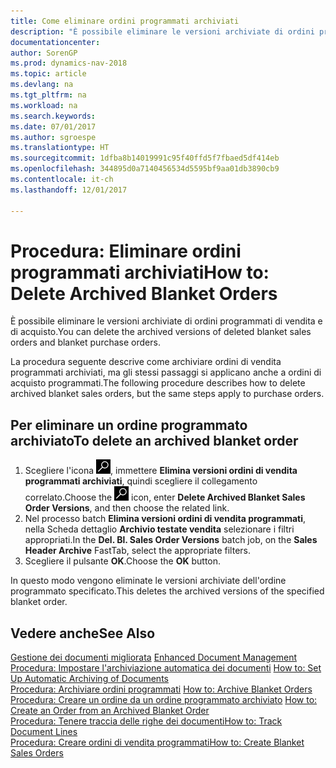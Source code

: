 ```yaml
---
title: Come eliminare ordini programmati archiviati
description: "È possibile eliminare le versioni archiviate di ordini programmati di vendita e di acquisto."
documentationcenter: 
author: SorenGP
ms.prod: dynamics-nav-2018
ms.topic: article
ms.devlang: na
ms.tgt_pltfrm: na
ms.workload: na
ms.search.keywords: 
ms.date: 07/01/2017
ms.author: sgroespe
ms.translationtype: HT
ms.sourcegitcommit: 1dfba8b14019991c95f40ffd5f7fbaed5df414eb
ms.openlocfilehash: 344895d0a7140456534d5595bf9aa01db3890cb9
ms.contentlocale: it-ch
ms.lasthandoff: 12/01/2017

---
```

# <a name="how-to-delete-archived-blanket-orders"></a><span data-ttu-id="bdaeb-103">Procedura: Eliminare ordini programmati archiviati</span><span class="sxs-lookup"><span data-stu-id="bdaeb-103">How to: Delete Archived Blanket Orders</span></span>
<span data-ttu-id="bdaeb-104">È possibile eliminare le versioni archiviate di ordini programmati di vendita e di acquisto.</span><span class="sxs-lookup"><span data-stu-id="bdaeb-104">You can delete the archived versions of deleted blanket sales orders and blanket purchase orders.</span></span>  

<span data-ttu-id="bdaeb-105">La procedura seguente descrive come archiviare ordini di vendita programmati archiviati, ma gli stessi passaggi si applicano anche a ordini di acquisto programmati.</span><span class="sxs-lookup"><span data-stu-id="bdaeb-105">The following procedure describes how to delete archived blanket sales orders, but the same steps apply to purchase orders.</span></span>  

## <a name="to-delete-an-archived-blanket-order"></a><span data-ttu-id="bdaeb-106">Per eliminare un ordine programmato archiviato</span><span class="sxs-lookup"><span data-stu-id="bdaeb-106">To delete an archived blanket order</span></span>  

1.  <span data-ttu-id="bdaeb-107">Scegliere l'icona ![Cerca pagina o report](../../media/ui-search/search_small.png "icona Cerca pagina o report"), immettere **Elimina versioni ordini di vendita programmati archiviati**, quindi scegliere il collegamento correlato.</span><span class="sxs-lookup"><span data-stu-id="bdaeb-107">Choose the ![Search for Page or Report](../../media/ui-search/search_small.png "Search for Page or Report icon") icon, enter **Delete Archived Blanket Sales Order Versions**, and then choose the related link.</span></span>  
2.  <span data-ttu-id="bdaeb-108">Nel processo batch **Elimina versioni ordini di vendita programmati**, nella Scheda dettaglio **Archivio testate vendita** selezionare i filtri appropriati.</span><span class="sxs-lookup"><span data-stu-id="bdaeb-108">In the **Del. Bl. Sales Order Versions** batch job, on the **Sales Header Archive** FastTab, select the appropriate filters.</span></span>  
3.  <span data-ttu-id="bdaeb-109">Scegliere il pulsante **OK**.</span><span class="sxs-lookup"><span data-stu-id="bdaeb-109">Choose the **OK** button.</span></span>  

<span data-ttu-id="bdaeb-110">In questo modo vengono eliminate le versioni archiviate dell'ordine programmato specificato.</span><span class="sxs-lookup"><span data-stu-id="bdaeb-110">This deletes the archived versions of the specified blanket order.</span></span>  

## <a name="see-also"></a><span data-ttu-id="bdaeb-111">Vedere anche</span><span class="sxs-lookup"><span data-stu-id="bdaeb-111">See Also</span></span>  
 <span data-ttu-id="bdaeb-112">[Gestione dei documenti migliorata](enhanced-document-management.md) </span><span class="sxs-lookup"><span data-stu-id="bdaeb-112">[Enhanced Document Management](enhanced-document-management.md) </span></span>  
 <span data-ttu-id="bdaeb-113">[Procedura: Impostare l'archiviazione automatica dei documenti](how-to-set-up-automatic-archiving-of-documents.md) </span><span class="sxs-lookup"><span data-stu-id="bdaeb-113">[How to: Set Up Automatic Archiving of Documents](how-to-set-up-automatic-archiving-of-documents.md) </span></span>  
 <span data-ttu-id="bdaeb-114">[Procedura: Archiviare ordini programmati](how-to-archive-blanket-orders.md) </span><span class="sxs-lookup"><span data-stu-id="bdaeb-114">[How to: Archive Blanket Orders](how-to-archive-blanket-orders.md) </span></span>  
 <span data-ttu-id="bdaeb-115">[Procedura: Creare un ordine da un ordine programmato archiviato](how-to-create-an-order-from-an-archived-blanket-order.md) </span><span class="sxs-lookup"><span data-stu-id="bdaeb-115">[How to: Create an Order from an Archived Blanket Order](how-to-create-an-order-from-an-archived-blanket-order.md) </span></span>  
 [<span data-ttu-id="bdaeb-116">Procedura: Tenere traccia delle righe dei documenti</span><span class="sxs-lookup"><span data-stu-id="bdaeb-116">How to: Track Document Lines</span></span>](how-to-track-document-lines.md)  
 [<span data-ttu-id="bdaeb-117">Procedura: Creare ordini di vendita programmati</span><span class="sxs-lookup"><span data-stu-id="bdaeb-117">How to: Create Blanket Sales Orders</span></span>](../../sales-how-to-create-blanket-sales-orders.md) 

